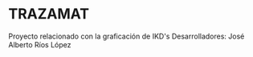 # TRAZAMAT
Proyecto relacionado con la graficación de IKD's
Desarrolladores: José Alberto Ríos López
